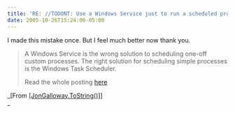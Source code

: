 ```yaml
---
title: 'RE: //TODONT: Use a Windows Service just to run a scheduled process'
date: 2005-10-26T15:24:00-05:00
---
```

I made this mistake once. But I feel much better now thank you.

> A Windows Service is the wrong solution to scheduling one-off custom processes. The right solution for scheduling simple processes is the Windows Task Scheduler.
> 
> Read the whole posting [here](http://weblogs.asp.net/jgalloway/archive/2005/10/24/428303.aspx "//TODONT: Use a Windows Service just to run a scheduled process")

_[From [[JonGalloway.ToString()]](http://weblogs.asp.net/jgalloway/ "//TODONT: Use a Windows Service just to run a scheduled process")]  
_
